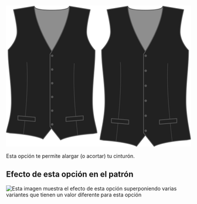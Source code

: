 ![Bonus de longitud](lengthbonus.svg)

Esta opción te permite alargar (o acortar) tu cinturón.

## Efecto de esta opción en el patrón

![Esta imagen muestra el efecto de esta opción superponiendo varias variantes que tienen un valor diferente para esta opción](wahid\_lengthbonus\_sample.svg "Efecto de esta opción en el patrón")

